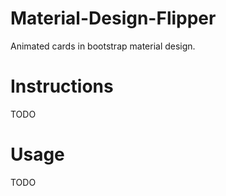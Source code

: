 # Material-Design-Flipper
Animated cards in bootstrap material design.

# Instructions
TODO
# Usage
TODO

